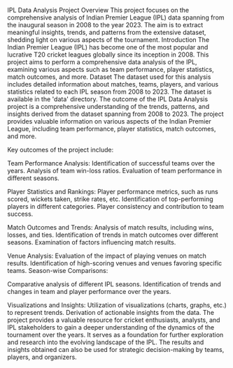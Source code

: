
IPL Data Analysis Project
Overview
This project focuses on the comprehensive analysis of Indian Premier League (IPL) data spanning from the inaugural season in 2008 to the year 2023. The aim is to extract meaningful insights, trends, and patterns from the extensive dataset, shedding light on various aspects of the tournament.
Introduction
The Indian Premier League (IPL) has become one of the most popular and lucrative T20 cricket leagues globally since its inception in 2008. This project aims to perform a comprehensive data analysis of the IPL, examining various aspects such as team performance, player statistics, match outcomes, and more.
Dataset
The dataset used for this analysis includes detailed information about matches, teams, players, and various statistics related to each IPL season from 2008 to 2023. The dataset is available in the 'data' directory.
The outcome of the IPL Data Analysis project is a comprehensive understanding of the trends, patterns, and insights derived from the dataset spanning from 2008 to 2023. The project provides valuable information on various aspects of the Indian Premier League, including team performance, player statistics, match outcomes, and more.

Key outcomes of the project include:

Team Performance Analysis:
Identification of successful teams over the years.
Analysis of team win-loss ratios.
Evaluation of team performance in different seasons.

Player Statistics and Rankings:
Player performance metrics, such as runs scored, wickets taken, strike rates, etc.
Identification of top-performing players in different categories.
Player consistency and contribution to team success.

Match Outcomes and Trends:
Analysis of match results, including wins, losses, and ties.
Identification of trends in match outcomes over different seasons.
Examination of factors influencing match results.

Venue Analysis:
Evaluation of the impact of playing venues on match results.
Identification of high-scoring venues and venues favoring specific teams.
Season-wise Comparisons:

Comparative analysis of different IPL seasons.
Identification of trends and changes in team and player performance over the years.

Visualizations and Insights:
Utilization of visualizations (charts, graphs, etc.) to represent trends.
Derivation of actionable insights from the data.
The project provides a valuable resource for cricket enthusiasts, analysts, and IPL stakeholders to gain a deeper understanding of the dynamics of the tournament over the years. It serves as a foundation for further exploration and research into the evolving landscape of the IPL. The results and insights obtained can also be used for strategic decision-making by teams, players, and organizers.
